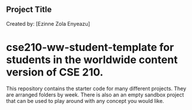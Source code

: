 ## Project Title
Created by: [Ezinne Zola Enyeazu]

# cse210-ww-student-template for students in the worldwide content version of CSE 210.

This repository contains the starter code for many different projects. They are arranged folders by week. There is also an an empty sandbox project that can be used to play around with any concept you would like.
